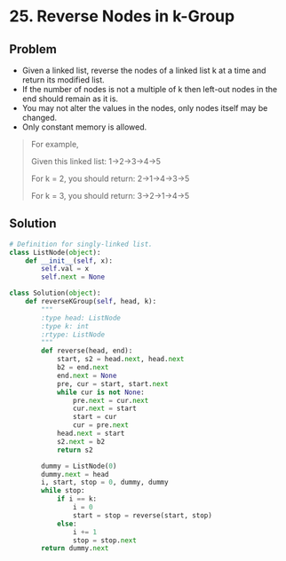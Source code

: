 # 25. Reverse Nodes in k-Group

## Problem
- Given a linked list, reverse the nodes of a linked list k at a time and return its modified list.
- If the number of nodes is not a multiple of k then left-out nodes in the end should remain as it is.
- You may not alter the values in the nodes, only nodes itself may be changed.
- Only constant memory is allowed.

> For example,
> 
> Given this linked list: 1->2->3->4->5
> 
> For k = 2, you should return: 2->1->4->3->5
> 
> For k = 3, you should return: 3->2->1->4->5

## Solution

```python
# Definition for singly-linked list.
class ListNode(object):
    def __init__(self, x):
        self.val = x
        self.next = None

class Solution(object):
    def reverseKGroup(self, head, k):
        """
        :type head: ListNode
        :type k: int
        :rtype: ListNode
        """
        def reverse(head, end):
            start, s2 = head.next, head.next
            b2 = end.next
            end.next = None
            pre, cur = start, start.next
            while cur is not None:
                pre.next = cur.next
                cur.next = start
                start = cur
                cur = pre.next
            head.next = start
            s2.next = b2
            return s2

        dummy = ListNode(0)
        dummy.next = head
        i, start, stop = 0, dummy, dummy
        while stop:
            if i == k:
                i = 0
                start = stop = reverse(start, stop)
            else:
                i += 1
                stop = stop.next
        return dummy.next
```
